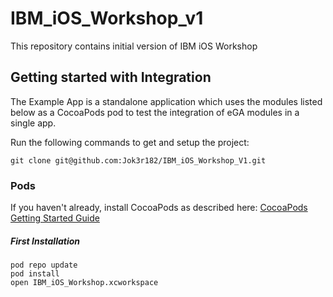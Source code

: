 # IBM_iOS_Workshop_v1
 
This repository contains initial version of IBM iOS Workshop

## Getting started with Integration

The Example App is a standalone application which uses the modules listed below as a CocoaPods pod to test the integration of eGA modules in a single app.

Run the following commands to get and setup the project:

    git clone git@github.com:Jok3r182/IBM_iOS_Workshop_V1.git

### Pods

If you haven't already, install CocoaPods as described here: [CocoaPods Getting Started Guide](https://guides.cocoapods.org/using/getting-started.html)  

##### First Installation

    pod repo update
    pod install
    open IBM_iOS_Workshop.xcworkspace
